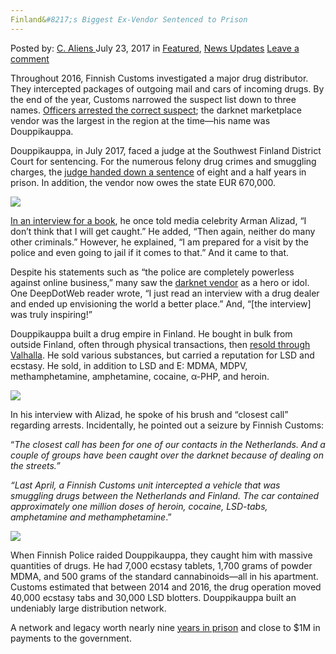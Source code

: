 ```yaml
---
Finland&#8217;s Biggest Ex-Vendor Sentenced to Prison
---
```

<article class="post-listing post-21512 post type-post status-publish format-standard has-post-thumbnail hentry  tag-biggest tag-exvendor tag-finlands tag-prison tag-sentenced">
    <div class="post-inner">
        <span>Posted by: <a href="https://www.deepdotweb.com/author/caliens/" title="">C. Aliens </a></span>
    <span>July 23, 2017</span>
    <span>in <a href="https://www.deepdotweb.com/category/deepdot-news/" rel="category tag">Featured</a>, <a href="https://www.deepdotweb.com/category/news-updates/" rel="category tag">News Updates</a></span>
    <span><a href="https://www.deepdotweb.com/2017/07/23/finlands-biggest-ex-vendor-sentenced-prison/#respond">Leave a comment</a></span>
    </p>
    <div class="clear"></div>
    <div class="entry">
    <p>Throughout 2016, Finnish Customs investigated a major drug distributor. They intercepted packages of outgoing mail and cars of incoming drugs. By the end of the year, Customs narrowed the suspect list down to three names. <a href="https://www.deepdotweb.com/2016/09/05/arrested-scandinavias-biggest-vendor-douppikauppa/">Officers arrested the correct suspect</a>; the darknet marketplace vendor was the largest in the region at the time—his name was Douppikauppa.</p>
    <p>Douppikauppa, in July 2017, faced a judge at the Southwest Finland District Court for sentencing. For the numerous felony drug crimes and smuggling charges, the <a href="https://yle.fi/uutiset/3-9711648">judge handed down a sentence</a> of eight and a half years in prison. In addition, the vendor now owes the state EUR 670,000.</p>
    <p><img class="wp-image-21516" src="https://www.deepdotweb.com/wp-content/uploads/2017/07/word-image-127.jpeg" srcset="https://www.deepdotweb.com/wp-content/uploads/2017/07/word-image-127.jpeg 800w, https://www.deepdotweb.com/wp-content/uploads/2017/07/word-image-127-300x188.jpeg 300w" sizes="(max-width: 800px) 100vw, 800px"/></p>
    <p><a href="https://www.deepdotweb.com/2016/02/01/how-scandinavias-biggest-vendor-created-his-empire-on-valhalla/">In an interview for a book</a>, he once told media celebrity Arman Alizad, “I don’t think that I will get caught.” He added, “Then again, neither do many other criminals.” However, he explained, “I am prepared for a visit by the police and even going to jail if it comes to that.” And it came to that.</p>
    <p>Despite his statements such as “the police are completely powerless against online business,” many saw the <a href="https://www.deepdotweb.com/2013/10/28/updated-llist-of-hidden-marketplaces-tor-i2p/">darknet vendor</a> as a hero or idol. One DeepDotWeb reader wrote, “I just read an interview with a drug dealer and ended up envisioning the world a better place.” And, “[the interview] was truly inspiring!”</p>
    <p>Douppikauppa built a drug empire in Finland. He bought in bulk from outside Finland, often through physical transactions, then <a href="https://www.deepdotweb.com/marketplace-directory/listing/silkkitie/">resold through Valhalla</a>. He sold various substances, but carried a reputation for LSD and ecstasy. He sold, in addition to LSD and E: MDMA, MDPV, methamphetamine, amphetamine, cocaine, α-PHP, and heroin.</p>
    <p><img class="wp-image-21517" src="https://www.deepdotweb.com/wp-content/uploads/2017/07/word-image-128.jpeg" srcset="https://www.deepdotweb.com/wp-content/uploads/2017/07/word-image-128.jpeg 800w, https://www.deepdotweb.com/wp-content/uploads/2017/07/word-image-128-300x188.jpeg 300w" sizes="(max-width: 800px) 100vw, 800px"/></p>
    <p>In his interview with Alizad, he spoke of his brush and “closest call” regarding arrests. Incidentally, he pointed out a seizure by Finnish Customs:</p>
    <p>“<em>The closest call has been for one of our contacts in the Netherlands. And a couple of groups have been caught over the darknet because of dealing on the streets.”</em></p>
    <p><em>“Last April, a Finnish Customs unit intercepted a vehicle that was smuggling drugs between the Netherlands and Finland. The car contained approximately one million doses of heroin, cocaine, LSD-tabs, amphetamine and methamphetamine</em>.”</p>
    <p><img class="wp-image-21518" src="https://www.deepdotweb.com/wp-content/uploads/2017/07/word-image-129.jpeg" srcset="https://www.deepdotweb.com/wp-content/uploads/2017/07/word-image-129.jpeg 800w, https://www.deepdotweb.com/wp-content/uploads/2017/07/word-image-129-300x144.jpeg 300w" sizes="(max-width: 800px) 100vw, 800px"/></p>
    <p>When Finnish Police raided Douppikauppa, they caught him with massive quantities of drugs. He had 7,000 ecstasy tablets, 1,700 grams of powder MDMA, and 500 grams of the standard cannabinoids—all in his apartment. Customs estimated that between 2014 and 2016, the drug operation moved 40,000 ecstasy tabs and 30,000 LSD blotters. Douppikauppa built an undeniably large distribution network.</p>
    <p>A network and legacy worth nearly nine <a href="https://www.deepdotweb.com/tag/prison/">years in prison</a> and close to $1M in payments to the government.</p>
    </div>
    <span style="display:none"><a href="https://www.deepdotweb.com/tag/biggest/" rel="tag">biggest</a> <a href="https://www.deepdotweb.com/tag/exvendor/" rel="tag">exvendor</a> <a href="https://www.deepdotweb.com/tag/finlands/" rel="tag">finlands</a> <a href="https://www.deepdotweb.com/tag/prison/" rel="tag">prison</a> <a href="https://www.deepdotweb.com/tag/sentenced/" rel="tag">sentenced</a></span> <span style="display:none" class="updated">2017-07-23</span>
    <div style="display:none" class="vcard author" itemprop="author" itemscope itemtype="http://schema.org/Person"><strong class="fn" itemprop="name"><a href="https://www.deepdotweb.com/author/caliens/" title="Posts by C. Aliens" rel="author">C. Aliens</a></strong></div>
    </div>
</article>

